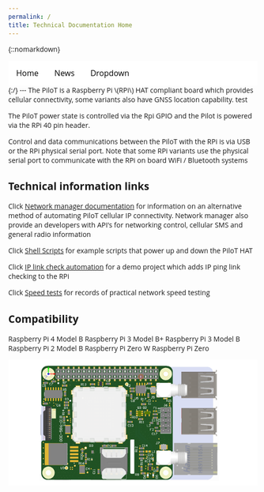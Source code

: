 ```yaml
---
permalink: /
title: Technical Documentation Home
---
```

{::nomarkdown}
<!DOCTYPE html>
<html>
<head>
<meta name="viewport" content="width=device-width, initial-scale=1">
<link rel="stylesheet" href="https://cdnjs.cloudflare.com/ajax/libs/font-awesome/4.7.0/css/font-awesome.min.css">
<style>
body {
  font-family: Open Sans, Arial, sans-serif;
}
.navbar {
  overflow: hidden;
  background-color: #ffffff;
}
.navbar a {
  float: left;
  font-size: 16px;
  color: black;
  text-align: center;
  padding: 14px 16px;
  text-decoration: none;
}
.dropdown {
  float: left;
  overflow: hidden;
}
.dropdown .dropbtn {
  font-size: 16px;  
  border: none;
  outline: none;
  color: black;
  padding: 14px 16px;
  background-color: inherit;
  font-family: inherit;
  margin: 0;
}
.navbar a:hover, .dropdown:hover .dropbtn {
  color: #f37221;
}
.dropdown-content {
  display: none;
  position: absolute;
  background-color: #ffffff;
  min-width: 160px;
  box-shadow: 0px 8px 16px 0px rgba(0,0,0,0.2);
  z-index: 1;
}
.dropdown-content a {
  float: none;
  color: black;
  padding: 12px 16px;
  text-decoration: none;
  display: block;
  text-align: left;
}
.dropdown-content a:hover {
  color: #f37221;
}
.dropdown:hover .dropdown-content {
  display: block;
}
</style>
</head>
<body>

<div class="navbar">
  <a href="#home">Home</a>
  <a href="#news">News</a>
  <div class="dropdown">
    <button class="dropbtn">Dropdown 
      <i class="fa fa-caret-down"></i>
    </button>
    <div class="dropdown-content">
      <a href="#">Link 1</a>
      <a href="#">Link 2</a>
      <a href="#">Link 3</a>
    </div>
  </div> 
</div>


</body>
{:/}
---
The PiloT is a Raspberry Pi \(RPi\) HAT compliant board which provides cellular
 connectivity, some variants also have GNSS location capability. test

The PiloT power state is controlled via the Rpi GPIO and the Pilot is powered
 via the RPi 40 pin header.

Control and data communications between the PiloT with the RPi is via USB or
 the RPi physical serial port. Note that some RPi variants use the physical serial port to communicate with the RPi on board WiFi / Bluetooth systems 

## Technical information links

Click [Network manager documentation](./networkManagerDocs/README.md) for
 information on an alternative method of automating PiloT cellular IP
  connectivity. Network manager also provide an developers with API's for 
  networking control, cellular SMS and general radio information   
  
Click [Shell Scripts](./scripts_pilotControl/) for example scripts that
 power up and down the PiloT HAT

Click [IP link check automation](./scripts_python_checkIp/README.md) for a demo
 project which adds IP ping link checking to the RPi
 
Click [Speed tests](./speedtests/README.md) for records of practical
 network speed testing

## Compatibility

Raspberry Pi 4 Model B
Raspberry Pi 3 Model B+
Raspberry Pi 3 Model B
Raspberry Pi 2 Model B
Raspberry Pi Zero W
Raspberry Pi Zero



![Picture of PiloT_should appear here alt <](./images/PilotPCA.png "Pilot")


